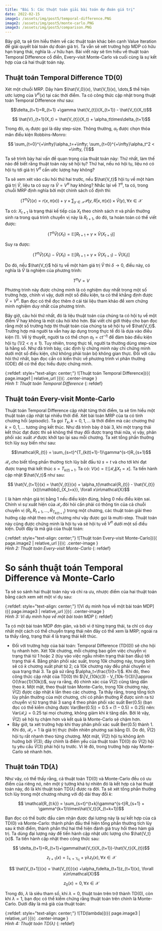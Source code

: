 ```yaml
---
title: "Bài 5: Các thuật toán giải bài toán dự đoán giá trị"
date: 2022-02-15
image1: /assets/img/post5/temporal-difference.PNG
image2: /assets/img/post5/monte-carlo.PNG
image3: /assets/img/post5/comparison.PNG
---
```


Bây giờ, ta sẽ tìm hiểu thêm về các thuật toán khác bên cạnh Value Iteration để giải quyết bài toán dự đoán giá trị. Ta vẫn sẽ xét trường hợp MDP có hữu hạn trạng thái, nghĩa là $\mathcal{A}$ hữu hạn. Bài viết này sẽ tìm hiểu về thuật toán Temporal Difference cổ điển, Every-visit Monte-Carlo và cuối cùng là sự kết hợp của cả hai thuật toán này.

## Thuật toán Temporal Difference TD(0)

Xét một chuỗi MRP. Dãy hàm $\hat{V_0}(x), \hat{V_1}(x), \dots,$ thể hiện ước lượng của $V^{\pi}(x)$ tại các thời điểm. Ta có công thức cập nhật trong thuật toán Temporal Difference như sau:

$$\delta_{t+1}=R_{t+1} +\gamma \hat{V_{t}}(X_{t+1}) - \hat{V_t}(X_t)$$

$$ \hat{V}_{t+1}(X_t) = \hat{V_{t}}(X_t) + \alpha_t\times\delta_{t+1}$$

Trong đó, $\alpha_t$ được gọi là dãy step-size. Thông thường, $\alpha_t$ được chọn thỏa mãn điều kiện Robbins-Monro:

$$ \sum_{t=0}^{+\infty}\alpha_t=+\infty; \sum_{t=0}^{+\infty}\alpha_t^2 < +\infty, (1)$$

Ta sẽ trình bày hai vấn đề quan trọng của thuật toán này: Thứ nhất, làm thế nào để biết rằng thuật toán này sẽ hội tụ? Thứ hai, nếu nó hội tụ, liệu nó có hội tụ tới giá trị $V^{\pi}$ cần ước lượng hay không?

Ta sẽ xem xét vào câu hỏi thứ hai trước, nếu $\hat{V_t}$ hội tụ về một hàm giá trị $\hat{V}$, liệu ta có suy ra $\hat{V}=V^{\pi}$ hay không? Nhắc lại về $T^{\pi}$, ta có, trong chuỗi MRP định nghĩa bởi một chính sách cố định thì:

$$ (T^{\pi}\hat{V})(x) = r(x, \pi(x)) + \gamma\times\sum_{y\in\mathcal{X}}\mathcal{P}(y,R | x, \pi(x))\times \hat{V}(y), \forall x\in\mathcal{X}$$

Ta có: $X_{t+1}$ là trạng thái kế tiếp của $X_t$ theo chính sách $\pi$ và phần thưởng sinh ra trong quá trình chuyển vị này là $R_{t+1}$, do đó, ta hoàn toàn có thể viết được:

$$ (T^{\pi}\hat{V})(X_t) = \mathbb{E}[R_{t+1} + \gamma\times \hat{V}(X_{t+1})]$$

Suy ra được:

$$ (T^{\pi}\hat{V})(X_t) - \hat{V}(X_t) = \mathbb{E}[R_{t+1} + \gamma\times \hat{V}(X_{t+1}) - \hat{V}(X_t)]$$

Do đó, nếu $\hat{V_t}$ hội tụ về một hàm giá trị $\hat{V}$ thì $\delta\rightarrow 0$, điều này, có nghĩa là $\hat{V}$ là nghiệm của phương trình:

$$ T^{\pi}V=V$$

Phương trình này được chứng minh là có nghiệm duy nhất trong một số trường hợp, chính vì vậy, dưới một số điều kiện, ta có thể khẳng định được $\hat{V}=V^{\pi}$. Bạn đọc có thể đọc thêm ở cái tài liệu tham khảo để xem chứng minh nghiệm duy nhất của phương trình.

Bây giờ, câu hỏi thứ nhất, đó là liệu thuật toán của chúng ta có hội tụ về một điểm $\hat{V}$ hay không là một câu hỏi khó hơn. Bài viết chỉ giới thiệu cho bạn đọc rằng một số trường hợp thì thuật toán của chúng ta sẽ hội tụ về $\hat{V_t}$. Trường hợp mà người ta vẫn hay áp dụng trong thực tế đó là dựa vào điều kiện $(1)$. Về lý thuyết, người ta có thể chọn $\alpha_t = ct^{-\eta}$ để đảm bảo điều kiện hội tụ ($1/2<\eta\leq 1$). Tuy nhiên, trong thực tế, người ta thường dùng step-size là hằng số. Như đã trình bày, các định lý chứng minh này chỉ chứng minh dưới một số điều kiện, chứ không phải toàn bộ không gian thực. Đối với câu hỏi thứ nhất, bạn đọc cần có kiến thức về phương trình vi phân thường (ODE) để có thể đọc hiểu được chứng minh.

{:refdef: style="text-align: center;"}
  ![Thuật toán Temporal Difference]({{ page.image1 | relative_url }}){: .center-image }  
  *Hình 1: Thuật toán Temporal Difference* 
{: refdef}

## Thuật toán Every-visit Monte-Carlo
Thuật toán Temporal Difference cập nhật từng thời điểm, ta sẽ tìm hiểu một thuật toán cập nhật tại nhiều thời điể. Xét bài toán MRP của ta có tính chương hồi (*episodic*). Ta gọi $T_k, k=0,1,\dots$ là thời điểm mà các chương thứ $k=0,1,\dots$ tương ứng kết thúc. Như đã trình bày ở bài 3, khi một trạng thái kết thúc đạt được thì sẽ không thể thay đổi được trạng thái nữa, vì vậy, phân phối xác xuất $\mathcal{P}$ được khởi tạo lại sau mỗi chương. Ta xét tổng phần thưởng tích lũy suy biến như sau:

$$\mathcal{R_{t}} = \sum_{s=t}^{T_{k(t)+1}-1}\gamma^{s-t}R_{s+1}$$

$\mathcal{R_{t}}$ cho biết tổng phần thưởng tích lũy bắt đầu từ $s=t$ và cho tới khi đạt được trạng thái kết thúc $s=T_{k(t)+1}$. Ta có: $V(x) = \mathbb{E}[\mathcal{R_t} \| X_t =x]$. Ta tiến hành cập nhật $\hat{V_t}$ như sau:

$$ \hat{V_{t+1}}(x) = \hat{V_{t}}(x) + \alpha_t(\mathcal{R_{t}} - \hat{V_{t}}(x))\mathbb{I_{X_t=x}}, \forall x\in\mathcal{X}$$

$\mathbb{I}$ là hàm nhận giá trị bằng $1$ nếu điều kiện đúng, bằng $0$ nếu điều kiện sai. Chính vì sự xuất hiện của $\mathcal{R_{t}}$ đòi hỏi cần phải có thông tin của cả chuỗi chuyển vị ($R_t, R_{t+1},\dots, R_{T_{k(t)+1}}$) trong một chương, các thuật toán giải theo hướng cập nhật theo một chương như vậy được gọi là multi-step. Thuật toán này cũng được chứng minh là hội tụ và sẽ hội tụ về $V^{\pi}$ dưới một số điều kiện. Dưới đây là mã giả của thuật toán:

{:refdef: style="text-align: center;"}
  ![Thuật toán Every-visit Monte-Carlo]({{ page.image2 | relative_url }}){: .center-image }  
  *Hình 2: Thuật toán Every-visit Monte-Carlo* 
{: refdef}

# So sánh thuật toán Temporal Difference và Monte-Carlo
Ta sẽ so sánh hai thuật toán này và chỉ ra ưu, nhược điểm của hai thuật toán bằng cách xem xét một ví dụ sau:

{:refdef: style="text-align: center;"}
  ![Ví dụ minh họa về một bài toán MDP]({{ page.image3 | relative_url }}){: .center-image }  
  *Hình 3: Ví dụ minh họa về một bài toán MDP* 
{: refdef}

Ta có một bài toán MDP đơn giản, và bởi vì ở từng trạng thái, ta chỉ có duy nhất một cách có thể chuyển trạng thái nên đây có thể xem là MRP; ngoài ra ta thấy rằng, trạng thái $4$ là trạng thái kết thúc.
- Đối với trường hợp của bài toán: Temporal Difference (TD(0)) sẽ cho hội tụ nhanh hơn. Xét $10k$ chương, mỗi chương bao gồm việc chuyển vị trạng thái từ $1$ hoặc $2$ (tùy vào việc ngẫu nhiên trạng thái ban đầu) tới trạng thái $4$. Bằng phân phối xác suất, trong $10k$ chương này, trung bình sẽ có $k$ chương xuất phát từ $2$; cả $10k$ chương này đều phải chuyển vị qua trạng thái $3$. Ta giả sử rằng $\alpha_t=\frac{1}{t+1}$. Khi đó, theo công thức cập nhật của TD(0) thì $\|V_{10k}(3) - V_{10k-1}(3)\|\approx O(\frac{1}{10k})$, suy ra rằng, độ chính xác của $\hat{V}(2)$ cũng tăng dần theo $k$. Một mặt, theo thuật toán Monte-Carlo, trong $10k$ chương này, $\hat{V}(2)$ được cập nhật $k$ lần theo các chương. Ta thấy rằng, trong tổng tích lũy phần thưởng của một chương, chỉ có phần thưởng $R$ được sinh ra từ chuyển vị từ trạng thái $3$ sang $4$ theo phân phối xác suất $\text{Ber}(0.5)$ (bạn đọc có thể kiểm chứng được $\text{Var}(\text{Ber}(0.5)) = 0.5\times (1-0.5) = 0.25$) nên: $\text{Var}(\mathcal{R_t}) = 0.25$ tại mọi chương, không giảm khi $k$ tăng dần. Bởi lẽ vậy, $\hat{V}(2)$ sẽ hội tụ chậm hơn và kết quả là Monte-Carlo sẽ chậm hơn.
- Bây giờ, ta xét trường hợp khi thay phân phối xác suất $\text{Ber}(0.5)$ thành $1$. Khi đó, $\mathcal{R_t}=1$ là giá trị thực (hiển nhiên phương sai bằng 0). Do đó, $\hat{V}(2)$ hội tụ rất nhanh theo từng chương. Một mặt, $\hat{V}(2)$ hội tụ không ảnh hưởng bởi $\hat{V}(3)$; đây chính là điểm yếu của thuật toán TD(0) do $\hat{V}(2)$ hội tụ yêu cầu $\hat{V}(3)$ phải hội tụ trước. Vì lẽ đó, trong trường hợp này Monte-Carlo sẽ nhanh hơn.

## Thuật toán TD($\lambda$)
Như vậy, có thể thấy rằng, cả thuật toán TD(0) và Monte-Carlo đều có ưu điểm của riêng nó, nên một ý tưởng khá tự nhiên đó là kết hợp cả hai thuật toán này, đó là khi thuật toán TD($\lambda$) được ra đời. Ta sẽ xét tổng phần thưởng tích lũy trong một chương nhưng với độ dài thay đổi $k$:

$$ \mathcal{R_{t:k}} = \sum_{s=t}^{t+k}\gamma^{s-t}R_{s+1} + \gamma^{k+1}\times\hat{V_t}(X_{t+k+1})$$

Bạn đọc có thể bước đầu cảm nhận được đại lượng này là sự kết hợp của cả TD(0) và Monte-Carlo: thành phần đầu thể hiện tổng phần thưởng tích lũy sau $k$ thời điểm, thành phần thứ hai thể hiện đánh giá truy hồi theo hàm giá trị. Ta dùng đại lượng này để tiến hành cập nhật ước lượng cho $\hat{V_t}(x)$. Ta tiến hành cập nhật theo công thức sau:

$$ \delta_{t+1}=R_{t+1}+\gamma\hat{V_t}(X_{t+1})-\hat{V_t}(X_{t})$$

$$ z_{t+1} (x)=\mathbb{I_{x=X_t}} + \gamma\lambda z_t(x), \forall x\in\mathcal{X}$$

$$ \hat{V_{t+1}}(x) = \hat{V_{t}}(x) +\alpha_t\delta_{t+1}z_{t+1}(x), \forall x\in\mathcal{X}$$

$$ z_0(x) = 0, \forall x\in\mathcal{X}$$

Trong đó, $\lambda$ là siêu tham số, khi $\lambda=0$, thuật toán trên trở thành TD(0), còn khi $\lambda =1$, bạn đọc có thể kiểm chứng rằng thuật toán trên chính là Monte-Carlo. Dưới đây là mã giả của thuật toán:

{:refdef: style="text-align: center;"}
  ![TD(lambda)]({{ page.image3 | relative_url }}){: .center-image }  
  *Hình 4: Thuật toán TD($\lambda$)* 
{: refdef}


<script type="text/x-mathjax-config">
    MathJax.Hub.Config({
      tex2jax: {
        skipTags: ['script', 'noscript', 'style', 'textarea', 'pre'],
        inlineMath: [['$','$']]
      }
    });
  </script>
<script src="https://cdn.mathjax.org/mathjax/latest/MathJax.js?config=TeX-AMS-MML_HTMLorMML" type="text/javascript"></script>
